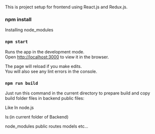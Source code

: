 This is project setup for frontend using React.js and Redux.js.

### npm install 
Installing node_modules 

### `npm start`

Runs the app in the development mode.<br>
Open [http://localhost:3000](http://localhost:3000) to view it in the browser.

The page will reload if you make edits.<br>
You will also see any lint errors in the console.

### `npm run build`

Just run this command in the current directory to prepare build and copy build folder files in backend public files:

Like In node.js

ls:(in current folder of  Backend)

node_modules public routes models etc...

